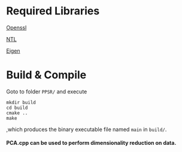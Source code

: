 # Required Libraries
[Openssl](https://github.com/openssl/openssl)

[NTL](https://github.com/libntl/ntl)

[Eigen](https://gitlab.com/libeigen/eigen)
# Build & Compile
Goto to folder ```PPSR/``` and execute

```
mkdir build
cd build
cmake ..
make
```
,which produces the binary executable file named ```main``` in ```build/```.

#### PCA.cpp can be used to perform dimensionality reduction on data.